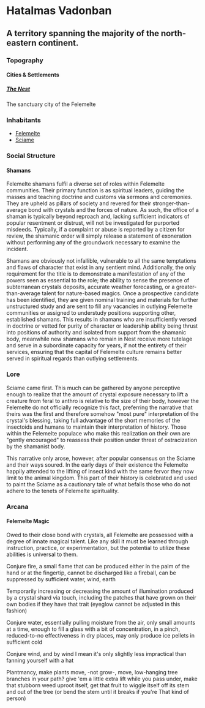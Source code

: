 # Hatalmas Vadonban
## A territory spanning the majority of the north-eastern continent.

### Topography


#### Cities & Settlements
##### [The Nest](nest.md)
The sanctuary city of the Felemelte


### Inhabitants
- [Felemelte](/people/felemelte.md)
- [Sciame](people/sciame.md)

 
### Social Structure
#### Shamans
Felemelte shamans fulfil a diverse set of roles within Felemelte communities. Their primary function is as spiritual leaders, guiding the masses and teaching doctrine and customs via sermons and ceremonies. They are upheld as pillars of society and revered for their stronger-than-average bond with crystals and the forces of nature. As such, the office of a shaman is typically beyond reproach and, lacking sufficient indicators of popular resentment or distrust, will not be investigated for purported misdeeds. Typically, if a complaint or abuse is reported by a citizen for review, the shamanic order will simply release a statement of exoneration without performing any of the groundwork necessary to examine the incident.

Shamans are obviously not infallible, vulnerable to all the same temptations and flaws of character that exist in any sentient mind. Additionally, the only requirement for the title is to demonstrate a manifestation of any of the powers seen as essential to the role; the ability to sense the presence of subterranean crystals deposits, accurate weather forecasting, or a greater-than-average talent for nature-based magics. Once a prospective candidate has been identified, they are given nominal training and materials for further unstructured study and are sent to fill any vacancies in outlying Felemelte communities or assigned to understudy positions supporting other, established shamans. This results in shamans who are insufficiently versed in doctrine or vetted for purity of character or leadership ability being thrust into positions of authority and isolated from support from the shamanic body, meanwhile new shamans who remain in Nest receive more tutelage and serve in a subordinate capacity for years, if not the entirety of their services, ensuring that the capital of Felemelte culture remains better served in spiritual regards than outlying settlements.


### Lore
Sciame came first. This much can be gathered by anyone perceptive enough to realize that the amount of crystal exposure necessary to lift a creature from feral to anthro is relative to the size of their body, however the Felemelte do not officially recognize this fact, preferring the narrative that theirs was the first and therefore somehow "most pure" interpretation of the crystal's blessing, taking full advantage of the short memories of the insectoids and humans to maintain their interpretation of history. Those within the Felemelte populace who make this realization on their own are "gently encouraged" to reassess their position under threat of ostracization by the shamanist body.

This narrative only arose, however, after popular consensus on the Sciame and their ways soured. In the early days of their existence the Felemelte happily attended to the lifting of insect kind with the same fervor they now limit to the animal kingdom. This part of their history is celebrated and used to paint the Sciame as a cautionary tale of what befalls those who do not adhere to the tenets of Felemelte spirituality.

### Arcana
#### Felemelte Magic
Owed to their close bond with crystals, all Felemelte are possessed with a degree of innate magical talent. Like any skill it must be learned through instruction, practice, or experimentation, but the potential to utilize these abilities is universal to them.

Conjure fire, a small flame that can be produced either in the palm of the hand or at the fingertip, cannot be discharged like a fireball, can be suppressed by sufficient water, wind, earth

Temporarily increasing or decreasing the amount of illumination produced by a crystal shard via touch, including the patches that have grown on their own bodies if they have that trait (eyeglow cannot be adjusted in this fashion)

Conjure water, essentially pulling moisture from the air, only small amounts at a time, enough to fill a glass with a bit of concentration, in a pinch, reduced-to-no effectiveness in dry places, may only produce ice pellets in sufficient cold

Conjure wind, and by wind I mean it's only slightly less impractical than fanning yourself with a hat

Plantmancy, make plants move, -not grow-, move, low-hanging tree branches in your path? give 'em a little extra lift while you pass under, make that stubborn weed uproot itself, get that fruit to wiggle itself off its stem and out of the tree (or bend the stem until it breaks if you're That kind of person)
